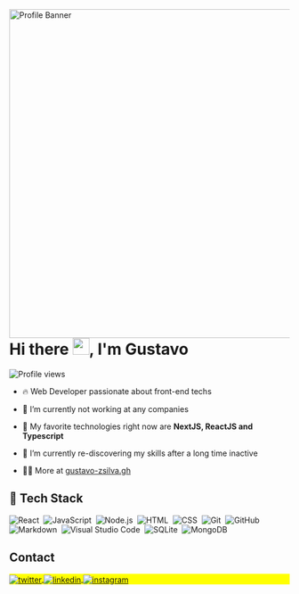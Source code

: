 <img align="right" src="https://raw.githubusercontent.com/gist/gustavo-zsilva/95daf536737307ea4adb0306d045f51d/raw/f0fb7c0e5e9967ae6bf25d8c7014fd99a7f2e433/githubcard.svg" height="590em" alt="Profile Banner" />
<h1 align="left">Hi there <img src="https://raw.githubusercontent.com/kaueMarques/kaueMarques/master/hi.gif" height="30px">, I'm Gustavo </h1>
<p><img src="https://komarev.com/ghpvc/?username=gustavo-zsilva&color=orange" alt="Profile views" /></p>

- 🔥 Web Developer passionate about front-end techs

- 🔭 I’m currently not working at any companies

- 💬 My favorite technologies right now are **NextJS, ReactJS and Typescript**

- 🌱 I’m currently re-discovering my skills after a long time inactive
  
- 👨‍💻 More at [gustavo-zsilva.gh](https://gustavo-zsilva.github.io/portfolio/)

## 🧰 Tech Stack

![React](https://img.shields.io/badge/-React-05122A?style=for-the-badge&logo=react)&nbsp;
![JavaScript](https://img.shields.io/badge/-JavaScript-05122A?style=for-the-badge&logo=javascript)&nbsp;
![Node.js](https://img.shields.io/badge/-Node.js-05122A?style=for-the-badge&logo=node.js)&nbsp;
![HTML](https://img.shields.io/badge/-HTML-05122A?style=for-the-badge&logo=HTML5)&nbsp;
![CSS](https://img.shields.io/badge/-CSS-05122A?style=for-the-badge&logo=CSS3&logoColor=1572B6)&nbsp;
![Git](https://img.shields.io/badge/-Git-05122A?style=for-the-badge&logo=git)&nbsp;
![GitHub](https://img.shields.io/badge/-GitHub-05122A?style=for-the-badge&logo=github)&nbsp;
![Markdown](https://img.shields.io/badge/-Markdown-05122A?style=for-the-badge&logo=markdown)&nbsp;
![Visual Studio Code](https://img.shields.io/badge/-Visual%20Studio%20Code-05122A?style=for-the-badge&logo=visual-studio-code&logoColor=007ACC)&nbsp;
![SQLite](https://img.shields.io/badge/-SQLite-05122A?style=for-the-badge&logo=sqlite)&nbsp;
![MongoDB](https://img.shields.io/badge/-MongoDB-05122A?style=for-the-badge&logo=mongodb)&nbsp;

## Contact

<p align="left" style="background:yellow">
<a href="https://twitter.com/gustavozslv" target="_blank">
  <img align="center" src="https://img.shields.io/badge/-gustavozslv-05122A?style=for-the-badge&logo=twitter" alt="twitter"/>
</a>
<a href="https://www.linkedin.com/in/gustavo-zsilva/" target="_blank">
  <img align="center" src="https://img.shields.io/badge/-gustavozsilva-05122A?style=for-the-badge&logo=linkedin" alt="linkedin"/>
</a>
<a href="https://instagram.com/gustavo.zslv" target="_blank">
 <img align="center" src="https://img.shields.io/badge/-gustavo.zslv-05122A?style=for-the-badge&logo=instagram" alt="instagram"/>
</a>
</p>

<!--
**gustavo-zsilva/gustavo-zsilva** is a ✨ _special_ ✨ repository because its `README.md` (this file) appears on your GitHub profile.

Here are some ideas to get you started:

- 🔭 I’m currently working on ...
- 🌱 I’m currently learning ...
- 👯 I’m looking to collaborate on ...
- 🤔 I’m looking for help with ...
- 💬 Ask me about ...

- 😄 Pronouns: ...
- ⚡ Fun fact: ...
-->
